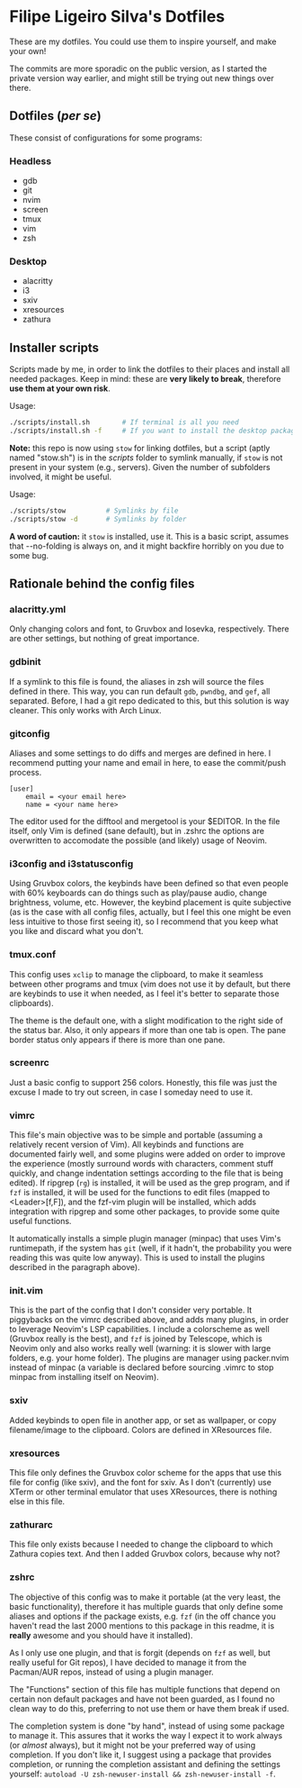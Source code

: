 # Filipe Ligeiro Silva's Dotfiles

These are my dotfiles. You could use them to inspire yourself, and make your
own!

The commits are more sporadic on the public version, as I started the private
version way earlier, and might still be trying out new things over there.

## Dotfiles (*per se*)

These consist of configurations for some programs:

### Headless

* gdb
* git
* nvim
* screen
* tmux
* vim
* zsh

### Desktop

* alacritty
* i3
* sxiv
* xresources
* zathura

## Installer scripts

Scripts made by me, in order to link the dotfiles to their places and install
all needed packages. Keep in mind: these are **very likely to break**, therefore
**use them at your own risk**.

Usage:

```bash
./scripts/install.sh		# If terminal is all you need
./scripts/install.sh -f		# If you want to install the desktop packages as well
```

**Note:** this repo is now using `stow` for linking dotfiles, but a script
(aptly named "stow.sh") is in the *scripts* folder to symlink manually, if
`stow` is not present in your system (e.g., servers). Given the number of
subfolders involved, it might be useful.

Usage:

```bash
./scripts/stow			# Symlinks by file
./scripts/stow -d		# Symlinks by folder
```

**A word of caution:** it `stow` is installed, use it. This is a basic script,
assumes that --no-folding is always on, and it might backfire horribly on you
due to some bug.

## Rationale behind the config files

### alacritty.yml

Only changing colors and font, to Gruvbox and Iosevka, respectively. There are
other settings, but nothing of great importance.

### gdbinit

If a symlink to this file is found, the aliases in zsh will source the files
defined in there. This way, you can run default `gdb`, `pwndbg`, and `gef`, all
separated. Before, I had a git repo dedicated to this, but this solution is way
cleaner. This only works with Arch Linux.

### gitconfig

Aliases and some settings to do diffs and merges are defined in here. I
recommend putting your name and email in here, to ease the commit/push process.

```
[user]
	email = <your email here>
	name = <your name here>
```

The editor used for the difftool and mergetool is your $EDITOR. In the file
itself, only Vim is defined (sane default), but in .zshrc the options are
overwritten to accomodate the possible (and likely) usage of Neovim.

### i3config and i3statusconfig

Using Gruvbox colors, the keybinds have been defined so that even people with
60% keyboards can do things such as play/pause audio, change brightness, volume,
etc. However, the keybind placement is quite subjective (as is the case with all
config files, actually, but I feel this one might be even less intuitive to
those first seeing it), so I recommend that you keep what you like and discard
what you don't.

### tmux.conf

This config uses `xclip` to manage the clipboard, to make it seamless between
other programs and tmux (vim does not use it by default, but there are keybinds
to use it when needed, as I feel it's better to separate those clipboards).

The theme is the default one, with a slight modification to the right side of
the status bar. Also, it only appears if more than one tab is open. The pane
border status only appears if there is more than one pane.

### screenrc

Just a basic config to support 256 colors. Honestly, this file was just the
excuse I made to try out screen, in case I someday need to use it.

### vimrc

This file's main objective was to be simple and portable (assuming a relatively
recent version of Vim). All keybinds and functions are documented fairly well,
and some plugins were added on order to improve the experience (mostly surround
words with characters, comment stuff quickly, and change indentation settings
according to the file that is being edited). If ripgrep (`rg`) is installed, it
will be used as the grep program, and if `fzf` is installed, it will be used for
the functions to edit files (mapped to \<Leader\>[f,F]), and the fzf-vim plugin
will be installed, which adds integration with ripgrep and some other packages,
to provide some quite useful functions.

It automatically installs a simple plugin manager (minpac) that uses Vim's
runtimepath, if the system has `git` (well, if it hadn't, the probability you
were reading this was quite low anyway). This is used to install the plugins
described in the paragraph above).

### init.vim

This is the part of the config that I don't consider very portable. It
piggybacks on the vimrc described above, and adds many plugins, in order to
leverage Neovim's LSP capabilities. I include a colorscheme as well (Gruvbox
really is the best), and `fzf` is joined by Telescope, which is Neovim only and
also works really well (warning: it is slower with large folders, e.g. your home
folder). The plugins are manager using packer.nvim instead of minpac (a variable
is declared before sourcing .vimrc to stop minpac from installing itself on
Neovim).

### sxiv

Added keybinds to open file in another app, or set as wallpaper, or copy
filename/image to the clipboard. Colors are defined in XResources file.

### xresources

This file only defines the Gruvbox color scheme for the apps that use this file
for config (like sxiv), and the font for sxiv. As I don't (currently) use XTerm
or other terminal emulator that uses XResources, there is nothing else in this
file.

### zathurarc

This file only exists because I needed to change the clipboard to which Zathura
copies text. And then I added Gruvbox colors, because why not?

### zshrc

The objective of this config was to make it portable (at the very least, the
basic functionality), therefore it has multiple guards that only define some
aliases and options if the package exists, e.g. `fzf` (in the off chance you
haven't read the last 2000 mentions to this package in this readme, it is
**really** awesome and you should have it installed).

As I only use one plugin, and that is forgit (depends on `fzf` as well, but
really useful for Git repos), I have decided to manage it from the Pacman/AUR
repos, instead of using a plugin manager.

The "Functions" section of this file has multiple functions that depend on
certain non default packages and have not been guarded, as I found no clean way
to do this, preferring to not use them or have them break if used.

The completion system is done "by hand", instead of using some package to manage
it. This assures that it works the way I expect it to work always (or *almost*
always), but it might not be your preferred way of using completion. If you
don't like it, I suggest using a package that provides completion, or running
the completion assistant and defining the settings yourself: `autoload -U
zsh-newuser-install && zsh-newuser-install -f`.
